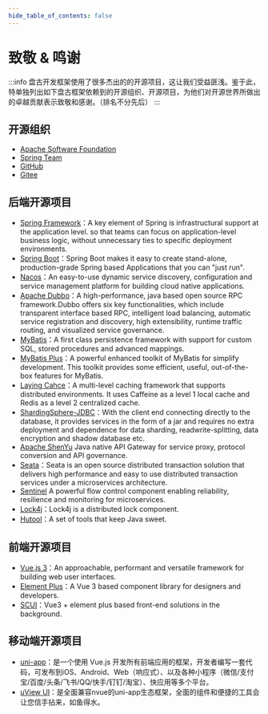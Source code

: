 ```yaml
---
hide_table_of_contents: false
---
```

<head>
  <title>盘古开发框架 | 致敬 & 鸣谢</title>
  <meta name="keywords" content="盘古开发框架 | 致敬 & 鸣谢" />
  <meta name="description" content="盘古开发框架是一套轻量稳健的工业级分布式微服务开发治理框架（兼容单体分层架构）" />
</head>

# 致敬 & 鸣谢

:::info
盘古开发框架使用了很多杰出的的开源项目，这让我们受益匪浅。鉴于此，特单独列出如下盘古框架依赖到的开源组织、开源项目，为他们对开源世界所做出的卓越贡献表示致敬和感谢。（排名不分先后）
:::

## 开源组织

- [Apache Software Foundation](https://www.apache.org/)
- [Spring Team](https://spring.io/team)
- [GitHub](https://github.com/)
- [Gitee](https://gitee.com/)

## 后端开源项目
- [Spring Framework](https://spring.io/projects/spring-framework)：A key element of Spring is infrastructural support at the application level. so that teams can focus on application-level business logic, without unnecessary ties to specific deployment environments.
- [Spring Boot](https://spring.io/projects/spring-boot)：Spring Boot makes it easy to create stand-alone, production-grade Spring based Applications that you can "just run".
- [Nacos](https://nacos.io/en-us/index.html)：An easy-to-use dynamic service discovery, configuration and service management platform for building cloud native applications.
- [Apache Dubbo](https://dubbo.apache.org/en/)：A high-performance, java based open source RPC framework.Dubbo offers six key functionalities, which include transparent interface based RPC, intelligent load balancing, automatic service registration and discovery, high extensibility, runtime traffic routing, and visualized service governance.
- [MyBatis](https://mybatis.org/mybatis-3/)：A first class persistence framework with support for custom SQL, stored procedures and advanced mappings.
- [MyBatis Plus](https://github.com/baomidou/mybatis-plus)：A powerful enhanced toolkit of MyBatis for simplify development. This toolkit provides some efficient, useful, out-of-the-box features for MyBatis.
- [Laying Cahce](https://github.com/xiaolyuh/layering-cache)：A multi-level caching framework that supports distributed environments. It uses Caffeine as a level 1 local cache and Redis as a level 2 centralized cache.
- [ShardingSphere-JDBC](https://shardingsphere.apache.org/index.html)：With the client end connecting directly to the database, it provides services in the form of a jar and requires no extra deployment and dependence for data sharding, readwrite-splitting, data encryption and shadow database etc.
- [Apache ShenYu](https://shenyu.apache.org/) Java native API Gateway for service proxy, protocol conversion and API governance.
- [Seata](https://seata.io/en-us/index.html)：Seata is an open source distributed transaction solution that delivers high performance and easy to use distributed transaction services under a microservices architecture.
- [Sentinel](https://sentinelguard.io/en-us/) A powerful flow control component enabling reliability, resilience and monitoring for microservices. 
- [Lock4j](https://gitee.com/baomidou/lock4j)：Lock4j is a distributed lock component.
- [Hutool](https://hutool.cn/docs)：A set of tools that keep Java sweet.

## 前端开源项目
- [Vue.js 3](https://vuejs.org)：An approachable, performant and versatile framework for building web user interfaces.
- [Element Plus](https://element-plus.gitee.io/en-US)：A Vue 3 based component library for designers and developers.
- [SCUI](https://lolicode.gitee.io/scui-doc)：Vue3 + element plus based front-end solutions in the background.

## 移动端开源项目
- [uni-app](https://uniapp.dcloud.net.cn/)：是一个使用 Vue.js 开发所有前端应用的框架，开发者编写一套代码，可发布到iOS、Android、Web（响应式）、以及各种小程序（微信/支付宝/百度/头条/飞书/QQ/快手/钉钉/淘宝）、快应用等多个平台。
- [uView UI](https://uniapp.dcloud.net.cn/)：是全面兼容nvue的uni-app生态框架，全面的组件和便捷的工具会让您信手拈来，如鱼得水。

